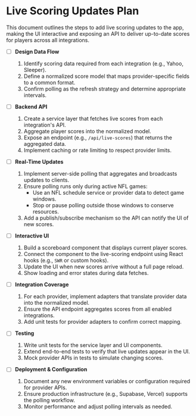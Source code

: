 # Live Scoring Updates Plan

This document outlines the steps to add live scoring updates to the app, making the UI interactive and exposing an API to deliver up-to-date scores for players across all integrations.

- [ ] **Design Data Flow**
  1. Identify scoring data required from each integration (e.g., Yahoo, Sleeper).
  2. Define a normalized score model that maps provider-specific fields to a common format.
  3. Confirm polling as the refresh strategy and determine appropriate intervals.

- [ ] **Backend API**
  1. Create a service layer that fetches live scores from each integration's API.
  2. Aggregate player scores into the normalized model.
  3. Expose an endpoint (e.g., `/api/live-scores`) that returns the aggregated data.
  4. Implement caching or rate limiting to respect provider limits.

- [ ] **Real-Time Updates**
  1. Implement server-side polling that aggregates and broadcasts updates to clients.
  2. Ensure polling runs only during active NFL games:
     - Use an NFL schedule service or provider data to detect game windows.
     - Stop or pause polling outside those windows to conserve resources.
  3. Add a publish/subscribe mechanism so the API can notify the UI of new scores.

- [ ] **Interactive UI**
  1. Build a scoreboard component that displays current player scores.
  2. Connect the component to the live-scoring endpoint using React hooks (e.g., `SWR` or custom hooks).
  3. Update the UI when new scores arrive without a full page reload.
  4. Show loading and error states during data fetches.

- [ ] **Integration Coverage**
  1. For each provider, implement adapters that translate provider data into the normalized model.
  2. Ensure the API endpoint aggregates scores from all enabled integrations.
  3. Add unit tests for provider adapters to confirm correct mapping.

- [ ] **Testing**
  1. Write unit tests for the service layer and UI components.
  2. Extend end-to-end tests to verify that live updates appear in the UI.
  3. Mock provider APIs in tests to simulate changing scores.

- [ ] **Deployment & Configuration**
  1. Document any new environment variables or configuration required for provider APIs.
  2. Ensure production infrastructure (e.g., Supabase, Vercel) supports the polling workflow.
  3. Monitor performance and adjust polling intervals as needed.

